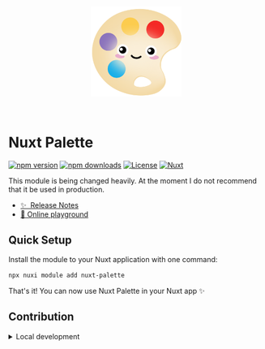 <!--
Get your module up and running quickly.

Find and replace all on all files (CMD+SHIFT+F):
- Name: My Module
- Package name: nuxt-palette
- Description: My new Nuxt module
-->
<p align="center">
  <a href="https://pinia.vuejs.org" target="_blank" rel="noopener noreferrer">
    <img width="180" src="https://github.com/TutorFx/nuxt-palette/blob/main/brand/logo.svg" alt="Nuxt Palette logo">
  </a>
</p>
<br/>

# Nuxt Palette

[![npm version][npm-version-src]][npm-version-href]
[![npm downloads][npm-downloads-src]][npm-downloads-href]
[![License][license-src]][license-href]
[![Nuxt][nuxt-src]][nuxt-href]

This module is being changed heavily. At the moment I do not recommend that it be used in production.

- [✨ &nbsp;Release Notes](/CHANGELOG.md)
- [🏀 Online playground](https://stackblitz.com/~/github.com/TutorFx/nuxt-palette?file=playground/app.vue)
<!-- - [📖 &nbsp;Documentation](https://example.com) -->



## Quick Setup

Install the module to your Nuxt application with one command:

```bash
npx nuxi module add nuxt-palette
```

That's it! You can now use Nuxt Palette in your Nuxt app ✨


## Contribution

<details>
  <summary>Local development</summary>
  
  ```bash
  # Install dependencies
  npm install
  
  # Generate type stubs
  npm run dev:prepare
  
  # Develop with the playground
  npm run dev
  
  # Build the playground
  npm run dev:build
  
  # Run ESLint
  npm run lint
  
  # Run Vitest
  npm run test
  npm run test:watch
  
  # Release new version
  npm run release
  ```

</details>


<!-- Badges -->
[npm-version-src]: https://img.shields.io/npm/v/nuxt-palette/latest.svg?style=flat&colorA=020420&colorB=00DC82
[npm-version-href]: https://npmjs.com/package/nuxt-palette

[npm-downloads-src]: https://img.shields.io/npm/dm/nuxt-palette.svg?style=flat&colorA=020420&colorB=00DC82
[npm-downloads-href]: https://npmjs.com/package/nuxt-palette

[license-src]: https://img.shields.io/npm/l/nuxt-palette.svg?style=flat&colorA=020420&colorB=00DC82
[license-href]: https://npmjs.com/package/nuxt-palette

[nuxt-src]: https://img.shields.io/badge/Nuxt-020420?logo=nuxt.js
[nuxt-href]: https://nuxt.com
